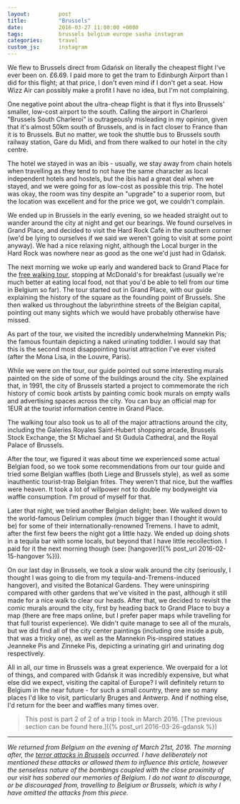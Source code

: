 ```yaml
---
layout:         post
title:          "Brussels"
date:           2016-03-27 11:00:00 +0000
tags:           brussels belgium europe sasha instagram
categories:     travel
custom_js:      instagram
---
```


We flew to Brussels direct from Gdańsk on literally the cheapest flight I've ever been on. £6.69. I paid more to get the tram to Edinburgh Airport than I did for this flight; at that price, I don't even mind if I don't get a seat. How Wizz Air can possibly make a profit I have no idea, but I'm not complaining.

<!-- Read More -->

One negative point about the ultra-cheap flight is that it flys into Brussels' smaller, low-cost airport to the south. Calling the airport in Charleroi "Brussels South Charleroi" is outrageously misleading in my opinion, given that it's almost 50km south of Brussels, and is in fact closer to France than it is to Brussels. But no matter, we took the shuttle bus to Brussels south railway station, Gare du Midi, and from there walked to our hotel in the city centre.

The hotel we stayed in was an ibis - usually, we stay away from chain hotels when travelling as they tend to not have the same character as local independent hotels and hostels, but the ibis had a great deal when we stayed, and we were going for as low-cost as possible this trip. The hotel was okay, the room was tiny despite an "upgrade" to a superior room, but the location was excellent and for the price we got, we couldn't complain. 

We ended up in Brussels in the early evening, so we headed straight out to wander around the city at night and get our bearings. We found ourselves in Grand Place, and decided to visit the Hard Rock Café in the southern corner (we'd be lying to ourselves if we said we weren't going to visit at some point anyway). We had a nice relaxing night, although the Local burger in the Hard Rock was nowhere near as good as the one we'd just had in Gdańsk.

The next morning we woke up early and wandered back to Grand Place for the [free walking tour][sandemans-walking-tour], stopping at McDonald's for breakfast (usually we're much better at eating local food, not that you'd be able to tell from our time in Belgium so far). The tour started out in Grand Place, with our guide explaining the history of the square as the founding point of Brussels. She then walked us throughout the labyrinthine streets of the Belgian capital, pointing out many sights which we would have probably otherwise have missed.

As part of the tour, we visited the incredibly underwhelming Mannekin Pis; the famous fountain depicting a naked urinating toddler. I would say that this is the second most disappointing tourist attraction I've ever visited (after the Mona Lisa, in the Louvre, Paris).

<div class="instagram-container">
    <blockquote class="instagram-media" data-instgrm-captioned data-instgrm-version="6">
        <a href="https://www.instagram.com/p/BDI0FPKEF-A/" target="_blank"></a>
    </blockquote>
</div>

While we were on the tour, our guide pointed out some interesting murals painted on the side of some of the buildings around the city. She explained that, in 1991, the city of Brussels started a project to commemorate the rich history of comic book artists by painting comic book murals on empty walls and advertising spaces across the city. You can buy an official map for 1EUR at the tourist information centre in Grand Place.

The walking tour also took us to all of the major attractions around the city, including the Galeries Royales Saint-Hubert shopping arcade, Brussels Stock Exchange, the St Michael and St Gudula Cathedral, and the Royal Palace of Brussels.

<div class="instagram-container">
    <blockquote class="instagram-media" data-instgrm-captioned data-instgrm-version="6">
        <a href="https://www.instagram.com/p/BDI1OfYkFxJ/" target="_blank"></a>
    </blockquote>
</div>

After the tour, we figured it was about time we experienced some actual Belgian food, so we took some recommendations from our tour guide and tried some Belgian waffles (both Liege and Brussels style), as well as some inauthentic tourist-trap Belgian frites. They weren't that nice, but the waffles were heaven. It took a lot of willpower not to double my bodyweight via waffle consumption. I'm proud of myself for that.

Later that night, we tried another Belgian delight; beer. We walked down to the world-famous Delirium complex (much bigger than I thought it would be) for some of their internationally-renowned Tremens. I have to admit, after the first few beers the night got a little hazy. We ended up doing shots in a tequila bar with some locals, but beyond that I have little recollection. I paid for it the next morning though (see: [hangover]({% post_url 2016-02-15-hangover %})).

On our last day in Brussels, we took a slow walk around the city (seriously, I thought I was going to die from my tequila-and-Tremens-induced hangover), and visited the Botanical Gardens. They were uninspiring compared with other gardens that we've visited in the past, although it still made for a nice walk to clear our heads. After that, we decided to revisit the comic murals around the city, first by heading back to Grand Place to buy a map (there are free maps online, but I prefer paper maps while travelling for that full tourist experience). We didn't quite manage to see all of the murals, but we did find all of the city center paintings (including one inside a pub, that was a tricky one), as well as the Mannekin Pis-inspired statues Jeanneke Pis and Zinneke Pis, depicting a urinating girl and urinating dog respectively.

All in all, our time in Brussels was a great experience. We overpaid for a lot of things, and compared with Gdańsk it was incredibly expensive, but what else did we expect, visiting the capital of Europe? I will definitely return to Belgium in the near future - for such a small country, there are so many places I'd like to visit, particularly Bruges and Antwerp. And if nothing else, I'd return for the beer and waffles many times over.

> This post is part 2 of 2 of a trip I took in March 2016. [The previous section can be found here.]({% post_url 2016-03-26-gdansk %})

----

_We returned from Belgium on the evening of March 21st, 2016. The morning after, the [terror attacks in Brussels][wikipedia-brussels-attacks] occurred. I have deliberately not mentioned these attacks or allowed them to influence this article, however the senseless nature of the bombings coupled with the close proximity of our visit has sobered our memories of Belgium. I do not want to discourage, or be discouraged from, travelling to Belgium or Brussels, which is why I have omitted the attacks from this piece._ 

[sandemans-walking-tour]: http://www.newbrusselstours.com/
[wikipedia-brussels-attacks]: https://en.wikipedia.org/wiki/2016_Brussels_bombings